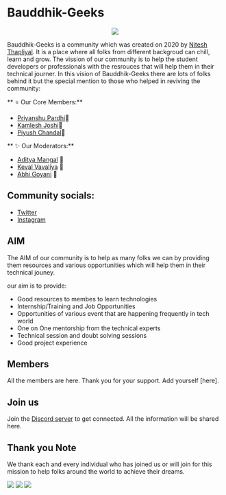 # Bauddhik-Geeks
<p align="center">
  <img align="top" src="https://cdn.discordapp.com/attachments/885062668858306590/888283616046620702/Welcome_to_Bauddhik-Geeks.gif"> 


Bauddhik-Geeks is a community which was created on 2020 by [Nitesh Thapliyal](https://github.com/Nitesh-thapliyal). It is a place where all folks from different backgroud can chill, learn and grow.
The vission of our community is to help the student developers or professionals with the resrouces that will help them in their technical journer.
In this vision of Bauddhik-Geeks there are lots of folks behind it but the special mention to those who helped in reviving the community:

** ⭐ Our Core Members:**
- [Priyanshu Pardhi](https://github.com/priyanshupardhi)💬 
- [Kamlesh Joshi](https://github.com/kamleshjoshi8102)💬 
- [Piyush Chandal](https://github.com/Piyush-Codes7)💬 

** ✨ Our Moderators:**
- [Aditya Mangal](https://github.com/adityamangal1) 💬  
- [Keval Vavaliya](https://github.com/kevalvavaliya) 💬
- [Abhi Goyani](https://github.com/abhigoyani) 💬

## Community socials:
- [Twitter](https://twitter.com/BauddhikGeeks)
- [Instagram](https://www.instagram.com/bauddhik_geeks)


  
## AIM

The AIM of our community is to help as many folks we can by providing them resources and various opportunities which will help them in their technical jouney.

our aim is to provide:
- Good resources to membes to learn technologies
- Internship/Training and Job Opportunities
- Opportunities of various event that are happening frequently in tech world
- One on One mentorship from the technical experts
- Technical session and doubt solving sessions
- Good project experience
 
## Members
All the members are here. Thank you for your support.
Add yourself [here].

## Join us
Join the [Discord server](https://discord.gg/atzZYdNMDF) to get connected. All the information will be shared here.
 
## Thank you Note
We thank each and every individual who has joined us or will join for this mission to help folks around the world to achieve their dreams.

![](https://img.shields.io/github/repo-size/Bauddhik-Geeks/Welcome-to-Bauddhik-Geeks)
  <img src="https://visitor-badge.laobi.icu/badge?page_id=Bauddhik-Geeks">
  <img src="https://badges.frapsoft.com/os/v1/open-source.svg?v=103">
